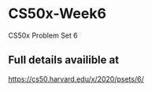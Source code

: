 # CS50x-Week6
CS50x Problem Set 6

## Full details availible at
https://cs50.harvard.edu/x/2020/psets/6/

